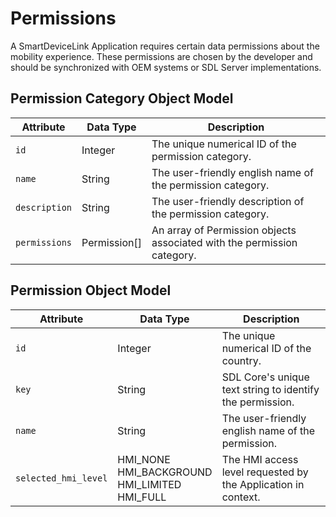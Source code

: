 # Permissions
A SmartDeviceLink Application requires certain data permissions about the mobility experience. These permissions are chosen by the developer and should be synchronized with OEM systems or SDL Server implementations.

## Permission Category Object Model
| Attribute | Data Type | Description |
|-----------|-----------|-------------|
| `id` | Integer | The unique numerical ID of the permission category. |
| `name` | String | The user-friendly english name of the permission category. |
| `description` | String | The user-friendly description of the permission category. |
| `permissions` | Permission[] | An array of Permission objects associated with the permission category. |

## Permission Object Model
| Attribute | Data Type | Description |
|-----------|-----------|-------------|
| `id` | Integer | The unique numerical ID of the country. |
| `key` | String | SDL Core's unique text string to identify the permission. |
| `name` | String | The user-friendly english name of the permission. |
| `selected_hmi_level` | HMI_NONE<br/>HMI_BACKGROUND<br/>HMI_LIMITED<br/>HMI_FULL | The HMI access level requested by the Application in context. |
